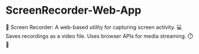 # ScreenRecorder-Web-App
🎥 Screen Recorder: A web-based utility for capturing screen activity. 💻 Saves recordings as a video file. Uses browser APIs for media streaming. ⏱️ 💾
